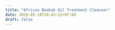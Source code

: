 ```yaml
---
title: "African Baobab Oil Treatment Cleanser"
date: 2019-03-18T19:43:12+07:00
draft: false
---
```


